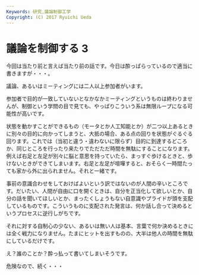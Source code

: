 ```yaml
---
Keywords: 研究,議論制御工学
Copyright: (C) 2017 Ryuichi Ueda
---
```


# 議論を制御する 3
今回は当たり前と言えば当たり前の話です。今日は酔っぱらっているので適当に書きますが・・・。

議論、あるいはミーティングには二人以上参加者がいます。

参加者で目的が一致していないとなかなかミーティングというものは終わりませんが、制御という学問の目で見ても、やっぱりこういう系は無限ループになる可能性が高いです。

状態を動かすことができるもの（モータとか人工知能とか）が二つ以上あるときに別々の目的に向かってしまうと、大抵の場合、ある点の回りを状態がぐるぐる回ります。これでは（当初と違う・違わないに限らず）目的に到達するどころか、同じところを行ったり来たりでただただ時間を無駄にすることになります。例えば右足と左足が別々に脳と意思を持っていたら、まっすぐ歩けるときと、歩けないときができてしまいます。右足と左足が喧嘩すると、おそらく一時間たっても家から外に出られません。それと一緒です。

事前の意識合わせをしておけばよいという訳ではないのが人間の辛いところです。だいたい、人間が自由に口を開くときは、自分を正当化して欲しいとか、自分の話を聞いてほしいとか、まったくしょうもない自意識やプライドが頭を支配しているものです。こういうものに支配された発言は、何か話し合って決めるというプロセスに逆行しがちです。

それに対する自制心の少ない、あるいは無い人は基本、言葉で何か決めるときには全く戦力になりません。たまにヒットを出すものの、大半は他人の時間を無駄にしているだけです。

え？誰のことか？酔っ払って書いてしまいそうです。


危険なので、続く・・・
